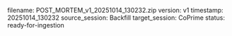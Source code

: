 filename: POST_MORTEM_v1_20251014_130232.zip
version: v1
timestamp: 20251014_130232
source_session: Backfill
target_session: CoPrime
status: ready-for-ingestion
